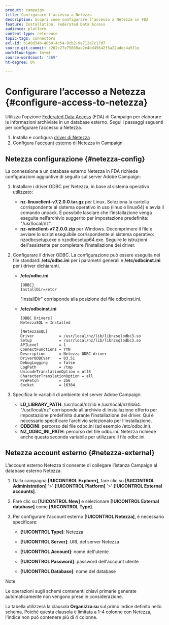 ```yaml
---
product: campaign
title: Configurare l’accesso a Netezza
description: Scopri come configurare l’accesso a Netezza in FDA
feature: Installation, Federated Data Access
audience: platform
content-type: reference
topic-tags: connectors
exl-id: b148d34b-4060-4c54-9cb2-9e712a7c17d7
source-git-commit: c262c27e75869ae2e4bd45642f5a22adec4a5f1e
workflow-type: tm+mt
source-wordcount: '369'
ht-degree: 0%

---
```


# Configurare l’accesso a Netezza {#configure-access-to-netezza}



Utilizza l&#39;opzione [Federated Data Access](../../installation/using/about-fda.md) (FDA) di Campaign per elaborare le informazioni archiviate in un database esterno. Segui i passaggi seguenti per configurare l’accesso a Netezza.

1. Installa e configura [driver di Netezza](#netezza-config)
1. Configura l&#39;[account esterno](#netezza-external) di Netezza in Campaign

## Netezza configurazione {#netezza-config}

La connessione a un database esterno Netezza in FDA richiede configurazioni aggiuntive di seguito sul server Adobe Campaign:

1. Installare i driver ODBC per Netezza, in base al sistema operativo utilizzato:

   * **nz-linuxclient-v7.2.0.0.tar.gz** per Linux. Seleziona la cartella corrispondente al sistema operativo in uso (linux o linux64) e avvia il comando unpack. È possibile lasciare che l’installazione venga eseguita nell’archivio suggerito per impostazione predefinita: &quot;/usr/local/nz&quot;.
   * **nz-winclient-v7.2.0.0.zip** per Windows. Decomprimere il file e avviare lo script eseguibile corrispondente al sistema operativo: nzodbcsetup.exe o nzodbcsetup64.exe. Seguire le istruzioni dell&#39;assistente per completare l&#39;installazione dei driver.

1. Configurare il driver ODBC. La configurazione può essere eseguita nei file standard: **/etc/odbc.ini** per i parametri generali e **/etc/odbcinst.ini** per i driver dichiaranti.

   * **/etc/odbc.ini**

     ```
     [ODBC]
     InstallDir=/etc/
     ```

     &quot;InstallDir&quot; corrisponde alla posizione del file odbcinst.ini.

   * **/etc/odbcinst.ini**

     ```
     [ODBC Drivers]
     NetezzaSQL = Installed
     
     [NetezzaSQL]
     Driver           = /usr/local/nz/lib/libnzsqlodbc3.so
     Setup            = /usr/local/nz/lib/libnzsqlodbc3.so
     APILevel         = 1
     ConnectFunctions = YYN
     Description      = Netezza ODBC driver
     DriverODBCVer    = 03.51
     DebugLogging     = false
     LogPath          = /tmp
     UnicodeTranslationOption = utf8
     CharacterTranslationOption = all
     PreFetch         = 256
     Socket           = 16384
     ```

1. Specifica le variabili di ambiente del server Adobe Campaign:

   * **LD_LIBRARY_PATH**: /usr/local/nz/lib e /usr/local/nz/lib64. &quot;/usr/local/nz&quot; corrisponde all&#39;archivio di installazione offerto per impostazione predefinita durante l&#39;installazione dei driver. Qui è necessario specificare l’archivio selezionato per l’installazione.
   * **ODBCINI**: percorso del file odbc.ini (ad esempio /etc/odbc.ini).
   * **NZ_ODBC_INI_PATH**: percorso del file odbc.ini. Netezza richiede anche questa seconda variabile per utilizzare il file odbc.ini.

## Netezza account esterno {#netezza-external}

L’account esterno Netezza ti consente di collegare l’istanza Campaign al database esterno Netezza.

1. Dalla campagna **[!UICONTROL Explorer]**, fare clic su **[!UICONTROL Administration]** &#39;>&#39; **[!UICONTROL Platform]** &#39;>&#39; **[!UICONTROL External accounts]**.

1. Fare clic su **[!UICONTROL New]** e selezionare **[!UICONTROL External database]** come **[!UICONTROL Type]**.

1. Per configurare l&#39;account esterno **[!UICONTROL Netezza]**, è necessario specificare:

   * **[!UICONTROL Type]**: Netezza

   * **[!UICONTROL Server]**: URL del server Netezza

   * **[!UICONTROL Account]**: nome dell&#39;utente

   * **[!UICONTROL Password]**: password dell&#39;account utente

   * **[!UICONTROL Database]**: nome del database

>[!NOTE]
>
>Le operazioni sugli schemi contenenti chiavi primarie generate automaticamente non vengono prese in considerazione.
>
>La tabella utilizzerà la clausola **Organizza su** sul primo indice definito nello schema. Poiché questa clausola è limitata a 1-4 colonne con Netezza, l&#39;indice non può contenere più di 4 colonne.
